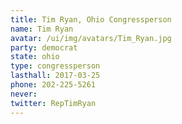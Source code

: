 ```yaml
---
title: Tim Ryan, Ohio Congressperson
name: Tim Ryan
avatar: /ui/img/avatars/Tim_Ryan.jpg
party: democrat
state: ohio
type: congressperson
lasthall: 2017-03-25
phone: 202-225-5261
never: 
twitter: RepTimRyan
---
```

